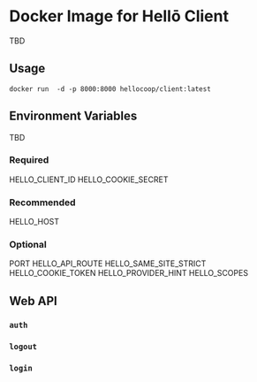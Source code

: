 # Docker Image for Hellō Client

TBD

## Usage

`docker run  -d -p 8000:8000 hellocoop/client:latest`

## Environment Variables

TBD

### Required
HELLO_CLIENT_ID
HELLO_COOKIE_SECRET

### Recommended
HELLO_HOST

### Optional
PORT
HELLO_API_ROUTE
HELLO_SAME_SITE_STRICT
HELLO_COOKIE_TOKEN
HELLO_PROVIDER_HINT
HELLO_SCOPES

## Web API

### `auth`

### `logout`

### `login`

